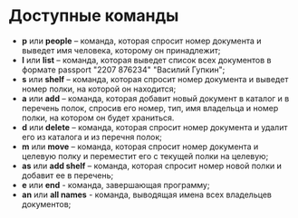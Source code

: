 # Доступные команды
* **p** или **people** – команда, которая спросит номер документа и выведет имя человека, которому он принадлежит;
* **l** или **list** – команда, которая выведет список всех документов в формате passport "2207 876234" "Василий Гупкин";
* **s** или **shelf** – команда, которая спросит номер документа и выведет номер полки, на которой он находится;
* **a** или **add** – команда, которая добавит новый документ в каталог и в перечень полок, спросив его номер, тип, имя владельца и номер полки, на котором он будет храниться.
* **d** или **delete** – команда, которая спросит номер документа и удалит его из каталога и из перечня полок;
* **m** или **move** – команда, которая спросит номер документа и целевую полку и переместит его с текущей полки на целевую;
* **as** или **add shelf** – команда, которая спросит номер новой полки и добавит ее в перечень;
* **e** или **end** - команда, завершающая программу;
* **an** или **all names** - команда, выводящая имена всех владельцев документов;